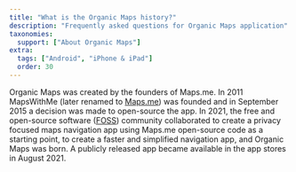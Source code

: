 ```yaml
---
title: "What is the Organic Maps history?"
description: "Frequently asked questions for Organic Maps application"
taxonomies:
  support: ["About Organic Maps"]
extra:
  tags: ["Android", "iPhone & iPad"]
  order: 30
---
```


Organic Maps was created by the founders of Maps.me. In 2011 MapsWithMe (later renamed to [Maps.me](https://en.wikipedia.org/wiki/Maps.me)) was founded and in September 2015 a decision was made to open-source the app. In 2021, the free and open-source software ([FOSS](https://en.wikipedia.org/wiki/Free_and_open-source_software)) community collaborated to create a privacy focused maps navigation app using Maps.me open-source code as a starting point, to create a faster and simplified navigation app, and Organic Maps was born. A publicly released app became available in the app stores in August 2021.
